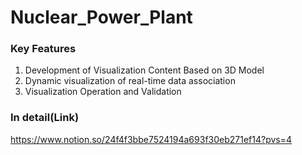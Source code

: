 # Nuclear_Power_Plant

### Key Features
1. Development of Visualization Content Based on 3D Model
2. Dynamic visualization of real-time data association
3. Visualization Operation and Validation

### In detail(Link)
https://www.notion.so/24f4f3bbe7524194a693f30eb271ef14?pvs=4
